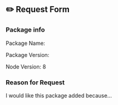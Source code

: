 ## ✏️ Request Form

### Package info

Package Name: 

Package Version: 

Node Version: 8


### Reason for Request

I would like this package added because...
